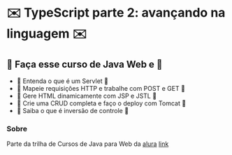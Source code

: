 #  :envelope: TypeScript parte 2: avançando na linguagem  :envelope:


## :microscope: Faça esse curso de Java Web e :microscope:

- :telescope: Entenda o que é um Servlet :telescope:
- :telescope: Mapeie requisições HTTP e trabalhe com POST e GET :telescope:
- :telescope: Gere HTML dinamicamente com JSP e JSTL :telescope:
- :telescope: Crie uma CRUD completa e faço o deploy com Tomcat :telescope:
- :telescope: Saiba o que é inversão de controle :telescope:

### Sobre
Parte da trilha de Cursos de Java para Web  da [alura](https://cursos.alura.com.br)
[link](https://cursos.alura.com.br/course/servlets-fundamentos-programacao-web-java)
